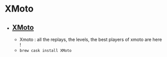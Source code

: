 # XMoto
- [XMoto](https://xmoto.tuxfamily.org/)
  - 
  - Xmoto : all the replays, the levels, the best players of xmoto are here !
  - `brew cask install XMoto`
